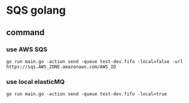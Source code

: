 # SQS golang

## command

### use AWS SQS 

```shell
go run main.go -action send -queue test-dev.fifo -local=false -url https://sqs.AWS_ZONE.amazonaws.com/AWS_ID
```

### use local elasticMQ
```shell
go run main.go -action send -queue test-dev.fifo -local=true
```